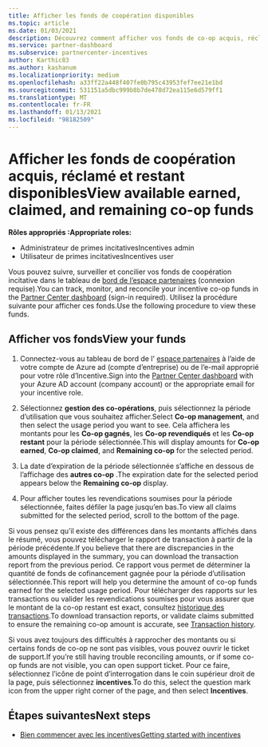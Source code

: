 ```yaml
---
title: Afficher les fonds de coopération disponibles
ms.topic: article
ms.date: 01/03/2021
description: Découvrez comment afficher vos fonds de co-op acquis, réclamés et restants, afficher les dates d’expiration et concilier les montants incohérents.
ms.service: partner-dashboard
ms.subservice: partnercenter-incentives
author: Karthic83
ms.author: kashanum
ms.localizationpriority: medium
ms.openlocfilehash: a33ff22a448f407fe0b795c43953fef7ee21e1bd
ms.sourcegitcommit: 531151a5dbc999b8b7de478d72ea115e6d579ff1
ms.translationtype: MT
ms.contentlocale: fr-FR
ms.lasthandoff: 01/13/2021
ms.locfileid: "98182509"
---
```

# <a name="view-available-earned-claimed-and-remaining-co-op-funds"></a><span data-ttu-id="ad31a-103">Afficher les fonds de coopération acquis, réclamé et restant disponibles</span><span class="sxs-lookup"><span data-stu-id="ad31a-103">View available earned, claimed, and remaining co-op funds</span></span>

<span data-ttu-id="ad31a-104">**Rôles appropriés :**</span><span class="sxs-lookup"><span data-stu-id="ad31a-104">**Appropriate roles:**</span></span>

- <span data-ttu-id="ad31a-105">Administrateur de primes incitatives</span><span class="sxs-lookup"><span data-stu-id="ad31a-105">Incentives admin</span></span>
- <span data-ttu-id="ad31a-106">Utilisateur de primes incitatives</span><span class="sxs-lookup"><span data-stu-id="ad31a-106">Incentives user</span></span>

<span data-ttu-id="ad31a-107">Vous pouvez suivre, surveiller et concilier vos fonds de coopération incitative dans le tableau de [bord de l’espace partenaires](https://partner.microsoft.com/dashboard/) (connexion requise).</span><span class="sxs-lookup"><span data-stu-id="ad31a-107">You can track, monitor, and reconcile your incentive co-op funds in the [Partner Center dashboard](https://partner.microsoft.com/dashboard/) (sign-in required).</span></span> <span data-ttu-id="ad31a-108">Utilisez la procédure suivante pour afficher ces fonds.</span><span class="sxs-lookup"><span data-stu-id="ad31a-108">Use the following procedure to view these funds.</span></span>

## <a name="view-your-funds"></a><span data-ttu-id="ad31a-109">Afficher vos fonds</span><span class="sxs-lookup"><span data-stu-id="ad31a-109">View your funds</span></span>

1. <span data-ttu-id="ad31a-110">Connectez-vous au tableau de bord de l' [espace partenaires](https://partner.microsoft.com/dashboard/) à l’aide de votre compte de Azure ad (compte d’entreprise) ou de l’e-mail approprié pour votre rôle d’Incentive.</span><span class="sxs-lookup"><span data-stu-id="ad31a-110">Sign into the [Partner Center dashboard](https://partner.microsoft.com/dashboard/) with your Azure AD account (company account) or the appropriate email for your incentive role.</span></span>

2. <span data-ttu-id="ad31a-111">Sélectionnez **gestion des co-opérations**, puis sélectionnez la période d’utilisation que vous souhaitez afficher.</span><span class="sxs-lookup"><span data-stu-id="ad31a-111">Select **Co-op management**, and then select the usage period you want to see.</span></span> <span data-ttu-id="ad31a-112">Cela affichera les montants pour les **Co-op gagnés**, les **Co-op revendiqués** et les **Co-op restant** pour la période sélectionnée.</span><span class="sxs-lookup"><span data-stu-id="ad31a-112">This will display amounts for **Co-op earned**, **Co-op claimed**, and **Remaining co-op** for the selected period.</span></span>

3. <span data-ttu-id="ad31a-113">La date d’expiration de la période sélectionnée s’affiche en dessous de l’affichage des **autres co-op** .</span><span class="sxs-lookup"><span data-stu-id="ad31a-113">The expiration date for the selected period appears below the **Remaining co-op** display.</span></span>  

4. <span data-ttu-id="ad31a-114">Pour afficher toutes les revendications soumises pour la période sélectionnée, faites défiler la page jusqu’en bas.</span><span class="sxs-lookup"><span data-stu-id="ad31a-114">To view all claims submitted for the selected period, scroll to the bottom of the page.</span></span>

<span data-ttu-id="ad31a-115">Si vous pensez qu’il existe des différences dans les montants affichés dans le résumé, vous pouvez télécharger le rapport de transaction à partir de la période précédente.</span><span class="sxs-lookup"><span data-stu-id="ad31a-115">If you believe that there are discrepancies in the amounts displayed in the summary, you can download the transaction report from the previous period.</span></span> <span data-ttu-id="ad31a-116">Ce rapport vous permet de déterminer la quantité de fonds de cofinancement gagnée pour la période d’utilisation sélectionnée.</span><span class="sxs-lookup"><span data-stu-id="ad31a-116">This report will help you determine the amount of co-op funds earned for the selected usage period.</span></span> <span data-ttu-id="ad31a-117">Pour télécharger des rapports sur les transactions ou valider les revendications soumises pour vous assurer que le montant de la co-op restant est exact, consultez [historique des transactions](./payout-statement.md#transaction-history).</span><span class="sxs-lookup"><span data-stu-id="ad31a-117">To download transaction reports, or validate claims submitted to ensure the remaining co-op amount is accurate, see [Transaction history](./payout-statement.md#transaction-history).</span></span>

<span data-ttu-id="ad31a-118">Si vous avez toujours des difficultés à rapprocher des montants ou si certains fonds de co-op ne sont pas visibles, vous pouvez ouvrir le ticket de support.</span><span class="sxs-lookup"><span data-stu-id="ad31a-118">If you’re still having trouble reconciling amounts, or if some co-op funds are not visible, you can open support ticket.</span></span> <span data-ttu-id="ad31a-119">Pour ce faire, sélectionnez l’icône de point d’interrogation dans le coin supérieur droit de la page, puis sélectionnez **incentives**.</span><span class="sxs-lookup"><span data-stu-id="ad31a-119">To do this, select the question mark icon from the upper right corner of the page, and then select **Incentives**.</span></span>

## <a name="next-steps"></a><span data-ttu-id="ad31a-120">Étapes suivantes</span><span class="sxs-lookup"><span data-stu-id="ad31a-120">Next steps</span></span>

- [<span data-ttu-id="ad31a-121">Bien commencer avec les incentives</span><span class="sxs-lookup"><span data-stu-id="ad31a-121">Getting started with incentives</span></span>](incentives-get-started-intro.md)